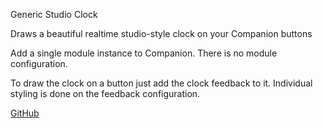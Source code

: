 Generic Studio Clock

Draws a beautiful realtime studio-style clock on your Companion buttons

Add a single module instance to Companion. There is no module configuration.

To draw the clock on a button just add the clock feedback to it.
Individual styling is done on the feedback configuration.

[GitHub](https://github.com/bitfocus/companion-module-generic-studioclock/)
